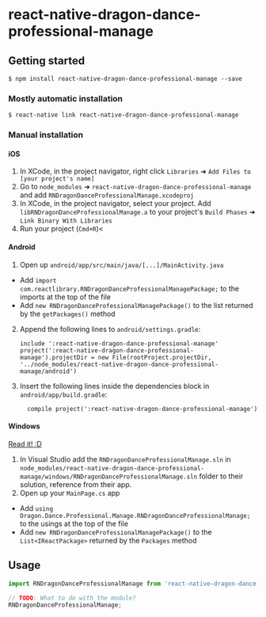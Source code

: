 
# react-native-dragon-dance-professional-manage

## Getting started

`$ npm install react-native-dragon-dance-professional-manage --save`

### Mostly automatic installation

`$ react-native link react-native-dragon-dance-professional-manage`

### Manual installation


#### iOS

1. In XCode, in the project navigator, right click `Libraries` ➜ `Add Files to [your project's name]`
2. Go to `node_modules` ➜ `react-native-dragon-dance-professional-manage` and add `RNDragonDanceProfessionalManage.xcodeproj`
3. In XCode, in the project navigator, select your project. Add `libRNDragonDanceProfessionalManage.a` to your project's `Build Phases` ➜ `Link Binary With Libraries`
4. Run your project (`Cmd+R`)<

#### Android

1. Open up `android/app/src/main/java/[...]/MainActivity.java`
  - Add `import com.reactlibrary.RNDragonDanceProfessionalManagePackage;` to the imports at the top of the file
  - Add `new RNDragonDanceProfessionalManagePackage()` to the list returned by the `getPackages()` method
2. Append the following lines to `android/settings.gradle`:
  	```
  	include ':react-native-dragon-dance-professional-manage'
  	project(':react-native-dragon-dance-professional-manage').projectDir = new File(rootProject.projectDir, 	'../node_modules/react-native-dragon-dance-professional-manage/android')
  	```
3. Insert the following lines inside the dependencies block in `android/app/build.gradle`:
  	```
      compile project(':react-native-dragon-dance-professional-manage')
  	```

#### Windows
[Read it! :D](https://github.com/ReactWindows/react-native)

1. In Visual Studio add the `RNDragonDanceProfessionalManage.sln` in `node_modules/react-native-dragon-dance-professional-manage/windows/RNDragonDanceProfessionalManage.sln` folder to their solution, reference from their app.
2. Open up your `MainPage.cs` app
  - Add `using Dragon.Dance.Professional.Manage.RNDragonDanceProfessionalManage;` to the usings at the top of the file
  - Add `new RNDragonDanceProfessionalManagePackage()` to the `List<IReactPackage>` returned by the `Packages` method


## Usage
```javascript
import RNDragonDanceProfessionalManage from 'react-native-dragon-dance-professional-manage';

// TODO: What to do with the module?
RNDragonDanceProfessionalManage;
```
  